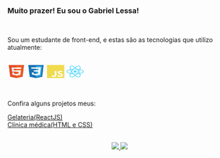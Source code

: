 ### Muito prazer! Eu sou o Gabriel Lessa!
<br>

Sou um estudante de front-end, e estas são as tecnologias que utilizo atualmente:

<div style="display: inline_block"><br>
  <img align="center" alt="Rafa-HTML" height="30" width="40" src="https://raw.githubusercontent.com/devicons/devicon/master/icons/html5/html5-original.svg">
  <img align="center" alt="Rafa-CSS" height="30" width="40" src="https://raw.githubusercontent.com/devicons/devicon/master/icons/css3/css3-original.svg">
  <img align="center" alt="Rafa-Js" height="30" width="40" src="https://raw.githubusercontent.com/devicons/devicon/master/icons/javascript/javascript-plain.svg">
  <img align="center" alt="Rafa-React" height="30" width="40" src="https://raw.githubusercontent.com/devicons/devicon/master/icons/react/react-original.svg">
</div><br>

<br>Confira alguns projetos meus:

<a href="https://gbrlessa.github.io/gelateria-reactjs/">Gelateria(ReactJS)</a><br>
<a href="https://gbrlessa.github.io/clinica-medica/">Clínica médica(HTML e CSS)</a>

<div align="center"><br>
  <a href="https://github.com/gbrlessa">
  <img height="180em" src="https://github-readme-stats.vercel.app/api?username=gbrlessa&show_icons=true&theme=dark&include_all_commits=true&count_private=true"/>
  <img height="180em" src="https://github-readme-stats.vercel.app/api/top-langs/?username=gbrlessa&layout=compact&langs_count=7&theme=dark"/>
</div>
